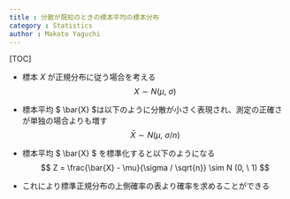 ```yaml
---
title : 分散が既知のときの標本平均の標本分布
category : Statistics
author : Makoto Yaguchi
---
```


[TOC]

- 標本 $X$ が正規分布に従う場合を考える
$$ X \sim N(\mu, \ \sigma) $$
- 標本平均 $ \bar{X} $は以下のように分散が小さく表現され、測定の正確さが単独の場合よりも増す
$$ \bar{X} \sim N(\mu, \ \sigma / n) $$
- 標本平均 $ \bar{X} $ を標準化すると以下のようになる
$$ Z = \frac{\bar{X} - \mu}{\sigma / \sqrt{n}} \sim N (0, \ 1) $$

- これにより標準正規分布の上側確率の表より確率を求めることができる
